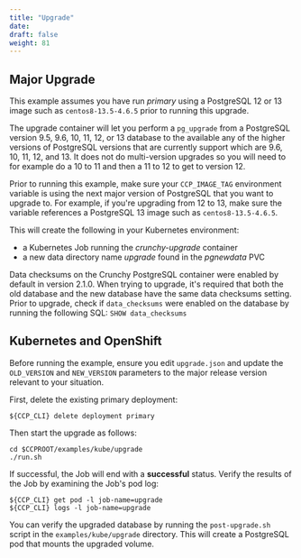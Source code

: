```yaml
---
title: "Upgrade"
date:
draft: false
weight: 81
---
```


## Major Upgrade


This example assumes you have run *primary* using a PostgreSQL 12 or 13 image
such as `centos8-13.5-4.6.5` prior to running this upgrade.


The upgrade container will let you perform a `pg_upgrade` from a PostgreSQL version 9.5, 9.6, 10, 11, 12, or 13 database to the available any of the higher versions of PostgreSQL versions that are currently support which are 9.6, 10, 11, 12, and 13. It does not do multi-version upgrades so you will need to for example do a 10 to 11 and then a 11 to 12 to get to version 12.

Prior to running this example, make sure your `CCP_IMAGE_TAG`
environment variable is using the next major version of PostgreSQL that you
want to upgrade to. For example, if you're upgrading from 12 to 13, make
sure the variable references a PostgreSQL 13 image such as `centos8-13.5-4.6.5`.

This will create the following in your Kubernetes environment:

 * a Kubernetes Job running the *crunchy-upgrade* container
 * a new data directory name *upgrade* found in the *pgnewdata* PVC


Data checksums on the Crunchy PostgreSQL container were enabled by default in version 2.1.0.
When trying to upgrade, it's required that both the old database and the new database
have the same data checksums setting.  Prior to upgrade, check if `data_checksums`
were enabled on the database by running the following SQL: `SHOW data_checksums`


## Kubernetes and OpenShift


Before running the example, ensure you edit `upgrade.json` and update the `OLD_VERSION`
and `NEW_VERSION` parameters to the major release version relevant to your situation.


First, delete the existing primary deployment:
```
${CCP_CLI} delete deployment primary
```
Then start the upgrade as follows:

```
cd $CCPROOT/examples/kube/upgrade
./run.sh
```

If successful, the Job will end with a **successful** status. Verify
the results of the Job by examining the Job's pod log:
```
${CCP_CLI} get pod -l job-name=upgrade
${CCP_CLI} logs -l job-name=upgrade
```

You can verify the upgraded database by running the `post-upgrade.sh` script in the
`examples/kube/upgrade` directory.  This will create a PostgreSQL pod that mounts the
upgraded volume.
